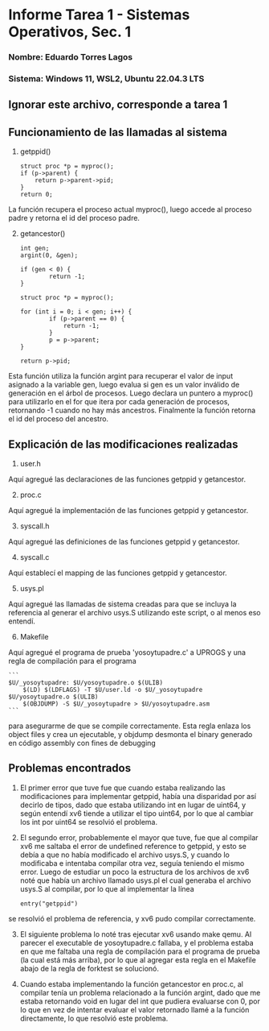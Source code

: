 # Informe Tarea 1 - Sistemas Operativos, Sec. 1
### Nombre: Eduardo Torres Lagos
### Sistema: Windows 11, WSL2, Ubuntu 22.04.3 LTS


## Ignorar este archivo, corresponde a tarea 1

## Funcionamiento de las llamadas al sistema

1. getppid()


	```
	struct proc *p = myproc();
	if (p->parent) {
		return p->parent->pid;
	}
	return 0;
	```

La función recupera el proceso actual myproc(), luego accede al proceso padre y retorna el id del proceso padre.


2. getancestor()


	```
	int gen;
  	argint(0, &gen);

  	if (gen < 0) {
    		return -1;
  	}

  	struct proc *p = myproc();

  	for (int i = 0; i < gen; i++) {
    		if (p->parent == 0) {
      			return -1;
    		}
    		p = p->parent;
  	}

  	return p->pid;
	```


Esta función utiliza la función argint para recuperar el valor de input asignado a la variable gen, luego evalua si
gen es un valor inválido de generación en el árbol de procesos. Luego declara un puntero a myproc() para utilizarlo
en el for que itera por cada generación de procesos, retornando -1 cuando no hay más ancestros. Finalmente la función
retorna el id del proceso del ancestro.


## Explicación de las modificaciones realizadas

1. user.h

Aquí agregué las declaraciones de las funciones getppid y getancestor.


2. proc.c

Aquí agregué la implementación de las funciones getppid y getancestor.


3. syscall.h

Aquí agregué las definiciones de las funciones getppid y getancestor.


4. syscall.c

Aquí establecí el mapping de las funciones getppid y getancestor.


5. usys.pl

Aquí agregué las llamadas de sistema creadas para que se incluya la referencia al generar el archivo usys.S
utilizando este script, o al menos eso entendí.


6. Makefile

Aquí agregué el programa de prueba 'yosoytupadre.c' a UPROGS y una regla de compilación para el programa


	```
	$U/_yosoytupadre: $U/yosoytupadre.o $(ULIB)
    	$(LD) $(LDFLAGS) -T $U/user.ld -o $U/_yosoytupadre $U/yosoytupadre.o $(ULIB)
    	$(OBJDUMP) -S $U/_yosoytupadre > $U/yosoytupadre.asm
	```


para asegurarme de que se compile correctamente. Esta regla enlaza los object files y crea un ejecutable, y objdump
desmonta el binary generado en código assembly con fines de debugging


## Problemas encontrados

1. El primer error que tuve fue que cuando estaba realizando las modificaciones para implementar getppid, había
una disparidad por así decirlo de tipos, dado que estaba utilizando int en lugar de uint64, y según entendí xv6
tiende a utilizar el tipo uint64, por lo que al cambiar los int por uint64 se resolvió el problema.

2. El segundo error, probablemente el mayor que tuve, fue que al compilar xv6 me saltaba el error de 
undefined reference to getppid, y esto se debía a que no había modificado el archivo usys.S, y cuando lo modificaba
e intentaba compilar otra vez, seguía teniendo el mismo error. Luego de estudiar un poco la estructura de los
archivos de xv6 noté que había un archivo llamado usys.pl el cual generaba el archivo usys.S al compilar, por lo que
al implementar la línea


	`entry("getppid")`


se resolvió el problema de referencia, y xv6 pudo compilar correctamente.

3. El siguiente problema lo noté tras ejecutar xv6 usando make qemu. Al parecer el executable de yosoytupadre.c
fallaba, y el problema estaba en que me faltaba una regla de compilación para el programa de prueba (la cual está
más arriba), por lo que al agregar esta regla en el Makefile abajo de la regla de forktest se solucionó.

4. Cuando estaba implementando la función getancestor en proc.c, al compilar tenía un problema relacionado a la
función argint, dado que me estaba retornando void en lugar del int que pudiera evaluarse con 0, por lo que en vez
de intentar evaluar el valor retornado llamé a la función directamente, lo que resolvió este problema.
